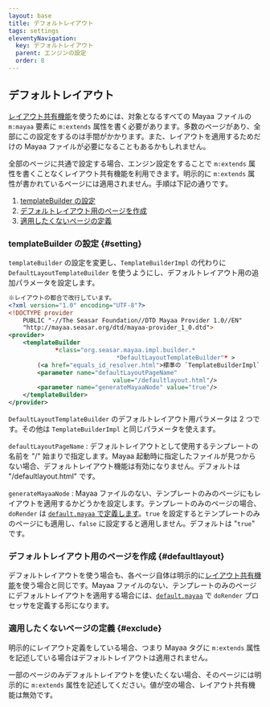 ```yaml
---
layout: base
title: デフォルトレイアウト
tags: settings
eleventyNavigation:
  key: デフォルトレイアウト
  parent: エンジンの設定
  order: 8
---
```


## デフォルトレイアウト

<a href="layout.html">レイアウト共有機能</a>を使うためには、対象となるすべての Mayaa ファイルの `m:mayaa` 要素に `m:extends` 属性を書く必要があります。多数のページがあり、全部にこの設定をするのは手間がかかります。また、レイアウトを適用するためだけの Mayaa ファイルが必要になることもあるかもしれません。

全部のページに共通で設定する場合、エンジン設定をすることで `m:extends` 属性を書くことなくレイアウト共有機能を利用できます。明示的に `m:extends` 属性が書かれているページには適用されません。手順は下記の通りです。

1. <a href="#setting">templateBuilder の設定</a>
1. <a href="#defaultlayout">デフォルトレイアウト用のページを作成</a>
1. <a href="#exclude">適用したくないページの定義</a>

### templateBuilder の設定 {#setting}

`templateBuilder` の設定を変更し、`TemplateBuilderImpl` の代わりに `DefaultLayoutTemplateBuilder` を使うようにし、デフォルトレイアウト用の追加パラメータを設定します。


```xml {data-filename=org.seasar.mayaa.provider.ServiceProvider}
※レイアウトの都合で改行しています。
<?xml version="1.0" encoding="UTF-8"?>
<!DOCTYPE provider
    PUBLIC "-//The Seasar Foundation//DTD Mayaa Provider 1.0//EN"
    "http://mayaa.seasar.org/dtd/mayaa-provider_1_0.dtd">
<provider>
    <templateBuilder
             *class="org.seasar.mayaa.impl.builder.* 
                              *DefaultLayoutTemplateBuilder"* >
        (<a href="equals_id_resolver.html">標準の `TemplateBuilderImpl` と同じ部分</a>は省略)
        <parameter name="defaultLayoutPageName"
                             value="/defaultlayout.html"/>
        <parameter name="generateMayaaNode" value="true"/>
    </templateBuilder>
</provider>
```

`DefaultLayoutTemplateBuilder` のデフォルトレイアウト用パラメータは 2 つです。その他は `TemplateBuilderImpl` と同じパラメータを使えます。


`defaultLayoutPageName`
: デフォルトレイアウトとして使用するテンプレートの名前を "/" 始まりで指定します。Mayaa 起動時に指定したファイルが見つからない場合、デフォルトレイアウト機能は有効になりません。デフォルトは "/defaultlayout.html" です。

`generateMayaaNode`
: Mayaa ファイルのない、テンプレートのみのページにもレイアウトを適用するかどうかを設定します。テンプレートのみのページの場合、`doRender` は <a href="/docs/default/">`default.mayaa` で定義します</a>。`true` を設定するとテンプレートのみのページにも適用し、`false` に設定すると適用しません。デフォルトは "`true`" です。

### デフォルトレイアウト用のページを作成 {#defaultlayout}

デフォルトレイアウトを使う場合も、各ページ自体は明示的に<a href="layout.html">レイアウト共有機能</a>を使う場合と同じです。Mayaa ファイルのない、テンプレートのみのページにデフォルトレイアウトを適用する場合には、<a href="/docs/default/">`default.mayaa`</a> で `doRender` プロセッサを定義する形になります。

### 適用したくないページの定義 {#exclude}

明示的にレイアウト定義をしている場合、つまり Mayaa タグに `m:extends` 属性を記述している場合はデフォルトレイアウトは適用されません。

一部のページのみデフォルトレイアウトを使いたくない場合、そのページには明示的に `m:extends` 属性を記述してください。値が空の場合、レイアウト共有機能は無効です。
